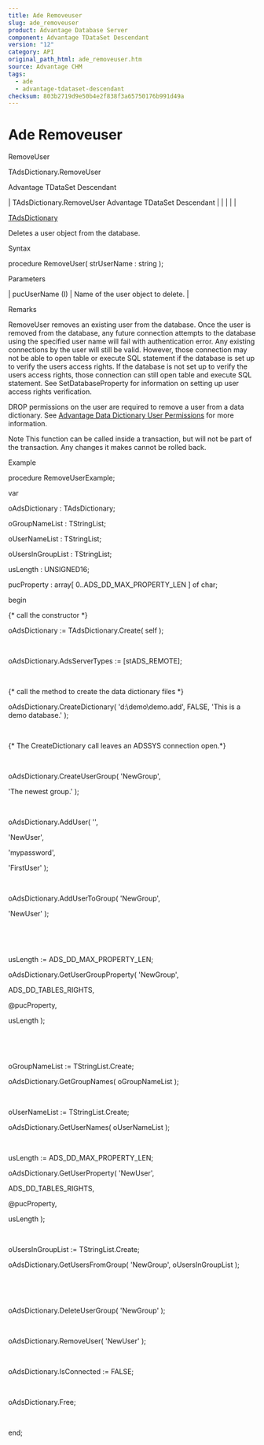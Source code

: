 ```yaml
---
title: Ade Removeuser
slug: ade_removeuser
product: Advantage Database Server
component: Advantage TDataSet Descendant
version: "12"
category: API
original_path_html: ade_removeuser.htm
source: Advantage CHM
tags:
  - ade
  - advantage-tdataset-descendant
checksum: 803b2719d9e50b4e2f838f3a65750176b991d49a
---
```


# Ade Removeuser

RemoveUser

TAdsDictionary.RemoveUser

Advantage TDataSet Descendant

| TAdsDictionary.RemoveUser  Advantage TDataSet Descendant |  |  |  |  |

[TAdsDictionary](ade_tadsdictionary.md)

Deletes a user object from the database.

Syntax

procedure RemoveUser( strUserName : string );

Parameters

| pucUserName (I) | Name of the user object to delete. |

Remarks

RemoveUser removes an existing user from the database. Once the user is removed from the database, any future connection attempts to the database using the specified user name will fail with authentication error. Any existing connections by the user will still be valid. However, those connection may not be able to open table or execute SQL statement if the database is set up to verify the users access rights. If the database is not set up to verify the users access rights, those connection can still open table and execute SQL statement. See SetDatabaseProperty for information on setting up user access rights verification.

DROP permissions on the user are required to remove a user from a data dictionary. See [Advantage Data Dictionary User Permissions](master_advantage_data_dictionary_user_permissions.md) for more information.

Note This function can be called inside a transaction, but will not be part of the transaction. Any changes it makes cannot be rolled back.

Example

procedure RemoveUserExample;

var

oAdsDictionary : TAdsDictionary;

oGroupNameList : TStringList;

oUserNameList : TStringList;

oUsersInGroupList : TStringList;

usLength : UNSIGNED16;

pucProperty : array[ 0..ADS\_DD\_MAX\_PROPERTY\_LEN ] of char;

begin

{\* call the constructor \*}

oAdsDictionary := TAdsDictionary.Create( self );

 

oAdsDictionary.AdsServerTypes := [stADS\_REMOTE];

 

{\* call the method to create the data dictionary files \*}

oAdsDictionary.CreateDictionary( 'd:\demo\demo.add', FALSE, 'This is a demo database.' );

 

{\* The CreateDictionary call leaves an ADSSYS connection open.\*}

 

oAdsDictionary.CreateUserGroup( 'NewGroup',

'The newest group.' );

 

oAdsDictionary.AddUser( '',

'NewUser',

'mypassword',

'FirstUser' );

 

oAdsDictionary.AddUserToGroup( 'NewGroup',

'NewUser' );

 

 

usLength := ADS\_DD\_MAX\_PROPERTY\_LEN;

oAdsDictionary.GetUserGroupProperty( 'NewGroup',

ADS\_DD\_TABLES\_RIGHTS,

@pucProperty,

usLength );

 

 

oGroupNameList := TStringList.Create;

oAdsDictionary.GetGroupNames( oGroupNameList );

 

oUserNameList := TStringList.Create;

oAdsDictionary.GetUserNames( oUserNameList );

 

usLength := ADS\_DD\_MAX\_PROPERTY\_LEN;

oAdsDictionary.GetUserProperty( 'NewUser',

ADS\_DD\_TABLES\_RIGHTS,

@pucProperty,

usLength );

 

oUsersInGroupList := TStringList.Create;

oAdsDictionary.GetUsersFromGroup( 'NewGroup', oUsersInGroupList );

 

 

oAdsDictionary.DeleteUserGroup( 'NewGroup' );

 

oAdsDictionary.RemoveUser( 'NewUser' );

 

oAdsDictionary.IsConnected := FALSE;

 

oAdsDictionary.Free;

 

end;
